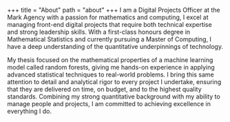 +++
title = "About"
path = "about"
+++
I am a Digital Projects Officer at the Mark Agency with a passion for mathematics and computing, I excel at managing front-end digital projects that require both technical expertise and strong leadership skills. With a first-class honours degree in Mathematical Statistics and currently pursuing a Master of Computing, I have a deep understanding of the quantitative underpinnings of technology.

My thesis focused on the mathematical properties of a machine learning model called random forests, giving me hands-on experience in applying advanced statistical techniques to real-world problems. I bring this same attention to detail and analytical rigor to every project I undertake, ensuring that they are delivered on time, on budget, and to the highest quality standards. Combining my strong quantitative background with my ability to manage people and projects, I am committed to achieving excellence in everything I do.
